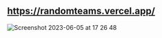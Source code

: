 ## https://randomteams.vercel.app/


![Screenshot 2023-06-05 at 17 26 48](https://github.com/eryilmazyasin/random-football-teams/assets/40694757/a16bbd8f-57c8-416d-a3e8-af33e3dad6eb)

